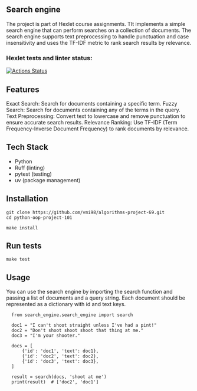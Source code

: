 ## Search engine 

The project is part of Hexlet course assignments. TIt implements a simple search engine that can perform searches on a collection of documents. The search engine supports text preprocessing to handle punctuation and case insensitivity and uses the TF-IDF metric to rank search results by relevance.


### Hexlet tests and linter status:
[![Actions Status](https://github.com/vmi98/algorithms-project-69/actions/workflows/hexlet-check.yml/badge.svg)](https://github.com/vmi98/algorithms-project-69/actions)

## Features

Exact Search: Search for documents containing a specific term.
Fuzzy Search: Search for documents containing any of the terms in the query.
Text Preprocessing: Convert text to lowercase and remove punctuation to ensure accurate search results.
Relevance Ranking: Use TF-IDF (Term Frequency-Inverse Document Frequency) to rank documents by relevance.

## Tech Stack

- Python
- Ruff (linting)
- pytest (testing)
- uv (package management)

## Installation
```
git clone https://github.com/vmi98/algorithms-project-69.git
cd python-oop-project-101

make install
```

## Run tests
```
make test
```

## Usage

You can use the search engine by importing the search function and passing a list of documents and a query string. Each document should be represented as a dictionary with id and text keys.

```
  from search_engine.search_engine import search

  doc1 = "I can't shoot straight unless I've had a pint!"
  doc2 = "Don't shoot shoot shoot that thing at me."
  doc3 = "I'm your shooter."

  docs = [
      {'id': 'doc1', 'text': doc1},
      {'id': 'doc2', 'text': doc2},
      {'id': 'doc3', 'text': doc3},
  ]

  result = search(docs, 'shoot at me')
  print(result)  # ['doc2', 'doc1']
```
